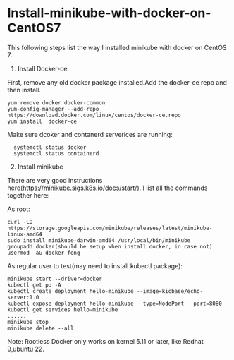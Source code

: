 # Install-minikube-with-docker-on-CentOS7
This following steps list the way I installed minikube with docker on CentOS 7.

1) Install Docker-ce

First, remove any old docker package installed.Add the docker-ce repo and then install.
```
yum remove docker docker-common
yum-config-manager --add-repo https://download.docker.com/linux/centos/docker-ce.repo
yum install  docker-ce
```

Make sure dcoker and contanerd serverices are running:
```
  systemctl status docker
  systemctl status containerd
```

2) Install minikube

There are very good instructions here(https://minikube.sigs.k8s.io/docs/start/). I list all the commands together here:

As root:
```
curl -LO https://storage.googleapis.com/minikube/releases/latest/minikube-linux-amd64
sudo install minikube-darwin-amd64 /usr/local/bin/minikube
groupadd docker(should be setup when install docker, in case not)
usermod -aG docker feng
```

As regular user to test(may need to install kubectl package):
```
minikube start --driver=docker
kubectl get po -A
kubectl create deployment hello-minikube --image=kicbase/echo-server:1.0
kubectl expose deployment hello-minikube --type=NodePort --port=8080
kubectl get services hello-minikube
......
minikube stop
minikube delete --all
```

Note: Rootless Docker only works on kernel 5.11 or later, like Redhat 9,ubuntu 22.

